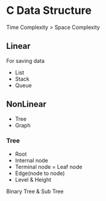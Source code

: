 # C Data Structure

Time Complexity > Space Complexity

## Linear

For saving data

- List
- Stack
- Queue

## NonLinear

- Tree
- Graph

### Tree

- Root
- Internal node
- Terminal node = Leaf node
- Edge(node to node)
- Level & Height

Binary Tree & Sub Tree

